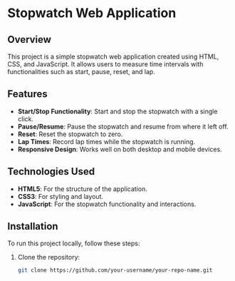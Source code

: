 # Stopwatch Web Application

## Overview
This project is a simple stopwatch web application created using HTML, CSS, and JavaScript. It allows users to measure time intervals with functionalities such as start, pause, reset, and lap.

## Features
- **Start/Stop Functionality**: Start and stop the stopwatch with a single click.
- **Pause/Resume**: Pause the stopwatch and resume from where it left off.
- **Reset**: Reset the stopwatch to zero.
- **Lap Times**: Record lap times while the stopwatch is running.
- **Responsive Design**: Works well on both desktop and mobile devices.

## Technologies Used
- **HTML5**: For the structure of the application.
- **CSS3**: For styling and layout.
- **JavaScript**: For the stopwatch functionality and interactions.

## Installation
To run this project locally, follow these steps:

1. Clone the repository:
   ```bash
   git clone https://github.com/your-username/your-repo-name.git
